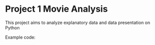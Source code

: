 # Project 1 Movie Analysis
This project aims to analyze explanatory data and data presentation on Python


Example code:
